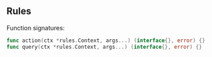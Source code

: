 ## Rules

Function signatures:

```go
func action(ctx *rules.Context, args...) (interface{}, error) {}
func query(ctx *rules.Context, args...) (interface{}, error) {}
```
